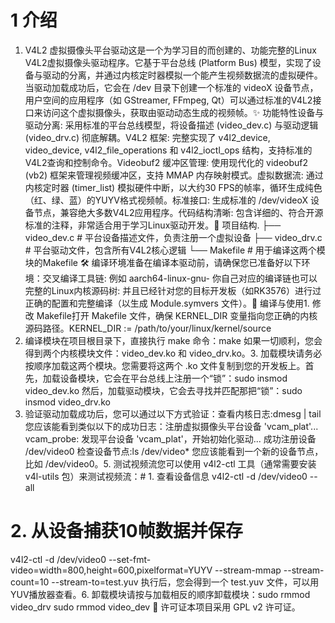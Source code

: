 # 1 介绍
1. V4L2 虚拟摄像头平台驱动这是一个为学习目的而创建的、功能完整的Linux V4L2虚拟摄像头驱动程序。它基于平台总线 (Platform Bus) 模型，实现了设备与驱动的分离，并通过内核定时器模拟一个能产生视频数据流的虚拟硬件。当驱动加载成功后，它会在 /dev 目录下创建一个标准的 videoX 设备节点，用户空间的应用程序（如 GStreamer, FFmpeg, Qt）可以通过标准的V4L2接口来访问这个虚拟摄像头，获取由驱动动态生成的视频帧。✨ 功能特性设备与驱动分离: 采用标准的平台总线模型，将设备描述 (video_dev.c) 与驱动逻辑 (video_drv.c) 彻底解耦。V4L2 框架: 完整实现了 v4l2_device, video_device, v4l2_file_operations 和 v4l2_ioctl_ops 结构，支持标准的V4L2查询和控制命令。Videobuf2 缓冲区管理: 使用现代化的 videobuf2 (vb2) 框架来管理视频缓冲区，支持 MMAP 内存映射模式。虚拟数据流: 通过内核定时器 (timer_list) 模拟硬件中断，以大约30 FPS的帧率，循环生成纯色（红、绿、蓝）的YUYV格式视频帧。标准接口: 生成标准的 /dev/videoX 设备节点，兼容绝大多数V4L2应用程序。代码结构清晰: 包含详细的、符合开源标准的注释，非常适合用于学习Linux驱动开发。📂 项目结构.
├── video_dev.c     # 平台设备描述文件，负责注册一个虚拟设备
├── video_drv.c     # 平台驱动文件，包含所有V4L2核心逻辑
└── Makefile        # 用于编译这两个模块的Makefile
🛠️ 编译环境准备在编译本驱动前，请确保您已准备好以下环境：交叉编译工具链: 例如 aarch64-linux-gnu- 你自己对应的编译链也可以 完整的Linux内核源码树: 并且已经针对您的目标开发板（如RK3576）进行过正确的配置和完整编译（以生成 Module.symvers 文件）。🚀 编译与使用1. 修改 Makefile打开 Makefile 文件，确保 KERNEL_DIR 变量指向您正确的内核源码路径。KERNEL_DIR := /path/to/your/linux/kernel/source
2. 编译模块在项目根目录下，直接执行 make 命令：make
如果一切顺利，您会得到两个内核模块文件：video_dev.ko 和 video_drv.ko。3. 加载模块请务必按顺序加载这两个模块。您需要将这两个 .ko 文件复制到您的开发板上。首先，加载设备模块，它会在平台总线上注册一个“锁”：sudo insmod video_dev.ko
然后，加载驱动模块，它会去寻找并匹配那把“锁”：sudo insmod video_drv.ko
4. 验证驱动加载成功后，您可以通过以下方式验证：查看内核日志:dmesg | tail
您应该能看到类似以下的成功日志：注册虚拟摄像头平台设备 'vcam_plat'...
vcam_probe: 发现平台设备 'vcam_plat'，开始初始化驱动...
成功注册设备 /dev/video0
检查设备节点:ls /dev/video*
您应该能看到一个新的设备节点，比如 /dev/video0。5. 测试视频流您可以使用 v4l2-ctl 工具（通常需要安装 v4l-utils 包）来测试视频流：# 1. 查看设备信息
v4l2-ctl -d /dev/video0 --all

# 2. 从设备捕获10帧数据并保存
v4l2-ctl -d /dev/video0 --set-fmt-video=width=800,height=600,pixelformat=YUYV --stream-mmap --stream-count=10 --stream-to=test.yuv
执行后，您会得到一个 test.yuv 文件，可以用YUV播放器查看。6. 卸载模块请按与加载相反的顺序卸载模块：sudo rmmod video_drv
sudo rmmod video_dev
📄 许可证本项目采用 GPL v2 许可证。
